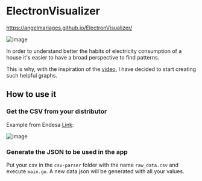# ElectronVisualizer

https://angelmariages.github.io/ElectronVisualizer/

![image](https://user-images.githubusercontent.com/425506/127748775-43e3c7c9-40d3-49d8-864f-c1b8037d8b54.png)

In order to understand better the habits of electricity consumption of a house it's easier to have a broad perspective to find patterns.

This is why, with the inspiration of the [video](https://www.youtube.com/watch?v=jYPFiMaeOv8), I have decided to start creating such helpful graphs.

## How to use it

### Get the CSV from your distributor

Example from Endesa [Link](https://zonaprivada.edistribucion.com/areaprivada/s/wp-massivemeasuredownload-v3):

![image](https://user-images.githubusercontent.com/425506/127748852-6c387d65-9c93-4907-b98d-1871215c20e2.png)


### Generate the JSON to be used in the app

Put your csv in the `csv-parser` folder with the name `raw_data.csv` and execute `main.go`. A new data.json will be generated with all your values.
